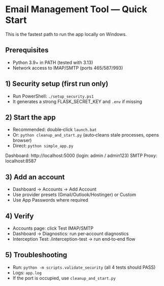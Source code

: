 # Email Management Tool — Quick Start

This is the fastest path to run the app locally on Windows.

## Prerequisites
- Python 3.9+ in PATH (tested with 3.13)
- Network access to IMAP/SMTP (ports 465/587/993)

## 1) Security setup (first run only)
- Run PowerShell: `./setup_security.ps1`
- It generates a strong FLASK_SECRET_KEY and `.env` if missing

## 2) Start the app
- Recommended: double‑click `launch.bat`
- Or: `python cleanup_and_start.py` (auto‑cleans stale processes, opens browser)
- Direct: `python simple_app.py`

Dashboard: http://localhost:5000  (login: admin / admin123)
SMTP Proxy: localhost:8587

## 3) Add an account
- Dashboard → Accounts → Add Account
- Use provider presets (Gmail/Outlook/Hostinger) or Custom
- Use App Passwords where required

## 4) Verify
- Accounts page: click Test IMAP/SMTP
- Dashboard → Diagnostics: run per‑account diagnostics
- Interception Test: /interception-test → run end‑to‑end flow

## 5) Troubleshooting
- Run: `python -m scripts.validate_security` (all 4 tests should PASS)
- Logs: `app.log`
- If the port is occupied, use `cleanup_and_start.py`
